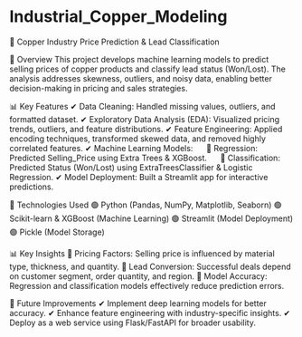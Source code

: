 # Industrial_Copper_Modeling


📌 Copper Industry Price Prediction & Lead Classification

📖 Overview
This project develops machine learning models to predict selling prices of copper products and classify lead status (Won/Lost). The analysis addresses skewness, outliers, and noisy data, enabling better decision-making in pricing and sales strategies.

📊 Key Features
✔ Data Cleaning: Handled missing values, outliers, and formatted dataset.
✔ Exploratory Data Analysis (EDA): Visualized pricing trends, outliers, and feature distributions.
✔ Feature Engineering: Applied encoding techniques, transformed skewed data, and removed highly correlated features.
✔ Machine Learning Models:
     🔹 Regression: Predicted Selling_Price using Extra Trees & XGBoost.
     🔹 Classification: Predicted Status (Won/Lost) using ExtraTreesClassifier & Logistic Regression.
✔ Model Deployment: Built a Streamlit app for interactive predictions.

🔧 Technologies Used
🟢 Python (Pandas, NumPy, Matplotlib, Seaborn)
🟢 Scikit-learn & XGBoost (Machine Learning)
🟢 Streamlit (Model Deployment)
🟢 Pickle (Model Storage)

📊 Key Insights
📌 Pricing Factors: Selling price is influenced by material type, thickness, and quantity.
📌 Lead Conversion: Successful deals depend on customer segment, order quantity, and region.
📌 Model Accuracy: Regression and classification models effectively reduce prediction errors.

🚀 Future Improvements
✔ Implement deep learning models for better accuracy.
✔ Enhance feature engineering with industry-specific insights.
✔ Deploy as a web service using Flask/FastAPI for broader usability.
